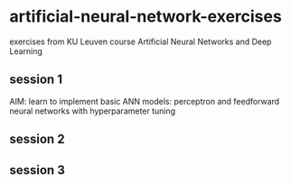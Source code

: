 # artificial-neural-network-exercises
exercises from KU Leuven course Artificial Neural Networks and Deep Learning

## session 1
AIM: learn to implement basic ANN models: perceptron and feedforward neural networks with hyperparameter tuning

## session 2

## session 3
